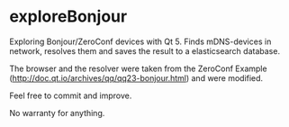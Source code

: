 # exploreBonjour

Exploring Bonjour/ZeroConf devices with Qt 5.
Finds mDNS-devices in network, resolves them and saves the result
to a elasticsearch database.

The browser and the resolver were taken from the ZeroConf Example
(http://doc.qt.io/archives/qq/qq23-bonjour.html) 
and were modified.

Feel free to commit and improve.

No warranty for anything.
